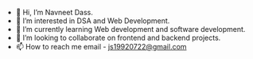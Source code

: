 - 👋 Hi, I’m Navneet Dass.
- 👀 I’m interested in DSA and Web Development.
- 🌱 I’m currently learning Web development and software development.
- 💞️ I’m looking to collaborate on frontend and backend projects.
- 📫 How to reach me email - js19920722@gmail.com
